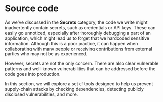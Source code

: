 # Source code

As we've discussed in the **Secrets** category, the code we write might inadvertently contain secrets, such as credentials or API keys. These can easily go unnoticed, especially after thoroughly debugging a part of an application, which might lead us to forget that we hardcoded sensitive information. Although this is a poor practice, it can happen when collaborating with many people or receiving contributions from external parties who may not be as experienced.

However, secrets are not the only concern. There are also clear vulnerable patterns and well-known vulnerabilities that can be addressed before the code goes into production.

In this section, we will explore a set of tools designed to help us prevent supply-chain attacks by checking dependencies, detecting publicly disclosed vulnerabilities, and more.
